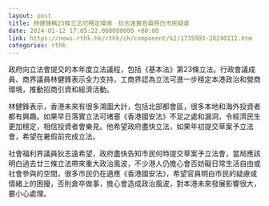 ```yaml
---
layout: post
title: 林健鋒稱23條立法可穩定環境　狄志遠冀官員明白市民疑慮
date: 2024-01-12 17:05:22.000000000 +08:00
link: https://news.rthk.hk/rthk/ch/component/k2/1735993-20240112.htm
categories: rthk
---
```


政府向立法會提交的本年度立法議程，包括《基本法》第23條立法。行政會議成員、商界議員林健鋒表示全力支持，工商界認為立法可進一步穩定本港政治和營商環境，推動招商引資和經濟活動。

林健鋒表示，香港未來有很多鴻圖大計，包括北部都會區，很多本地和海外投資者都有興趣。如果早日落實立法可堵塞《香港國安法》不足之處和漏洞，令經濟民生更加穩定，相信投資者會樂見。他希望政府盡快立法，如果年初提交草案予立法會，希望在暑假前完成立法。

社會福利界議員狄志遠希望，政府盡快告知市民何時提交草案予立法會，當局應該明白過去廿三條立法帶來重大政治風波，不少港人仍擔心會否妨礙日常生活自由或社會參與的空間，很多市民仍在適應《香港國安法》，希望官員明白市民的疑慮或情緒上的困擾，否則倉卒做事，擔心會造成政治風波，對本港未來發展影響很大，要小心處理。
